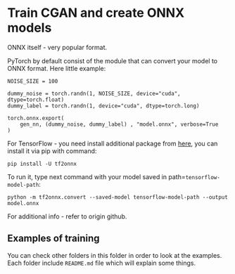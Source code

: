 # Train CGAN and create ONNX models
ONNX itself - very popular format.

PyTorch by default consist of the module that can convert your model to ONNX format.
Here little example:
```
NOISE_SIZE = 100

dummy_noise = torch.randn(1, NOISE_SIZE, device="cuda", dtype=torch.float)
dummy_label = torch.randn(1, device="cuda", dtype=torch.long)

torch.onnx.export(
    gen_nn, (dummy_noise, dummy_label) , "model.onnx", verbose=True
)
```

For TensorFlow - you need install additional package from [here](https://github.com/onnx/tensorflow-onnx), 
you can install it via pip with command:
```
pip install -U tf2onnx
```
To run it, type next command with your model saved in path=`tensorflow-model-path`:
```
python -m tf2onnx.convert --saved-model tensorflow-model-path --output model.onnx
```

For additional info - refer to origin github.

## Examples of training
You can check other folders in this folder in order to look at the examples. Each folder include `README.md`
file which will explain some things.